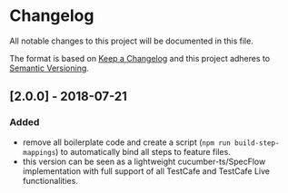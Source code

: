 # Changelog
All notable changes to this project will be documented in this file.

The format is based on [Keep a Changelog](http://keepachangelog.com/en/1.0.0/)
and this project adheres to [Semantic Versioning](http://semver.org/spec/v2.0.0.html).

## [2.0.0] - 2018-07-21
### Added
- remove all boilerplate code and create a script (`npm run build-step-mappings`) to automatically bind all steps to feature files.
- this version can be seen as a lightweight cucumber-ts/SpecFlow implementation with full support of all TestCafe and TestCafe Live functionalities.
